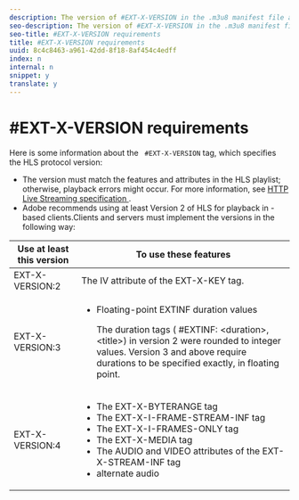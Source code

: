 ```yaml
---
description: The version of #EXT-X-VERSION in the .m3u8 manifest file affects which features are available to your application and which EXT tags are valid.
seo-description: The version of #EXT-X-VERSION in the .m3u8 manifest file affects which features are available to your application and which EXT tags are valid.
seo-title: #EXT-X-VERSION requirements
title: #EXT-X-VERSION requirements
uuid: 8c4c8463-a961-42dd-8f18-8af454c4edff
index: n
internal: n
snippet: y
translate: y
---
```


# #EXT-X-VERSION requirements


<a id="section_8850183988124049A001758F117AD3A6"></a>

Here is some information about the ` #EXT-X-VERSION` tag, which specifies the HLS protocol version: 

* The version must match the features and attributes in the HLS playlist; otherwise, playback errors might occur. For more information, see [ HTTP Live Streaming specification ](https://datatracker.ietf.org/doc/draft-pantos-http-live-streaming/?include_text=1).
* Adobe recommends using at least Version 2 of HLS for playback in  <!-- PH element: phrases/primetime-sdk-name --> -based clients.Clients and servers must implement the versions in the following way: 

<table frame="all" colsep="1" rowsep="1" id="table_62EB98EDD9DE49EC84CB1C7D59BC40E6"> 
 <thead> 
  <tr rowsep="1"> 
   <th colname="1" class="entry"> Use at least this version </th> 
   <th colname="2" class="entry"> To use these features </th> 
  </tr> 
 </thead>
 <tbody> 
  <tr rowsep="1"> 
   <td colname="1"> <span class="codeph"> EXT-X-VERSION:2 </span> </td> 
   <td colname="2"> The IV attribute of the <span class="codeph"> EXT-X-KEY </span> tag. </td> 
  </tr> 
  <tr rowsep="1"> 
   <td colname="1"> <span class="codeph"> EXT-X-VERSION:3 </span> </td> 
   <td colname="2"> 
    <ul id="ul_C9500D3F934848639C204BF248F139FF"> 
     <li id="li_535A7E3FABCB46FE872A7EA5DE2A1784">Floating-point <span class="codeph"> EXTINF </span> duration values <p>The duration tags ( <span class="codeph"> #EXTINF: </span>&lt;duration&gt;,&lt;title&gt;) in version 2 were rounded to integer values. Version 3 and above require durations to be specified exactly, in floating point. </p> </li> 
    </ul> </td> 
  </tr> 
  <tr rowsep="0"> 
   <td colname="1"> <span class="codeph"> EXT-X-VERSION:4 </span> </td> 
   <td colname="2"> 
    <ul id="ul_3355A6CBBE2141DDB92660BB4B604D70"> 
     <li id="li_5E73D41AF6DC4CEE88D6C029FFCFC350">The <span class="codeph"> EXT-X-BYTERANGE </span> tag </li> 
     <li id="li_BF5141F516F749E5890860D487EB5287">The <span class="codeph"> EXT-X-I-FRAME-STREAM-INF </span> tag </li> 
     <li id="li_E0D399A13812499B94107CDE62998EE9">The <span class="codeph"> EXT-X-I-FRAMES-ONLY </span> tag </li> 
     <li id="li_A7783AFF99854EFBBAECD2967E4CBF2B">The <span class="codeph"> EXT-X-MEDIA </span> tag </li> 
     <li id="li_15AE652F33C1454AA90DDC65E7D6C2FD">The <span class="codeph"> AUDIO </span> and <span class="codeph"> VIDEO </span> attributes of the <span class="codeph"> EXT-X-STREAM-INF </span> tag </li> 
     <li id="li_DB2A7847D5884F6E91FD9E78101FBCA5"> 
      <ph conkeyref="phrases/primetime-sdk-name" /> alternate audio </li> 
    </ul> </td> 
  </tr> 
 </tbody> 
</table>


